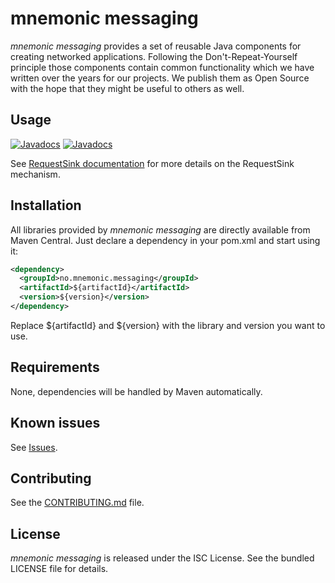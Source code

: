 mnemonic messaging
================

*mnemonic messaging* provides a set of reusable Java components for creating networked applications. Following the Don't-Repeat-Yourself principle those components contain common functionality which we have written over the years for our projects. We publish them as Open Source with the hope that they might be useful to others as well.

## Usage

[![Javadocs](https://javadoc.io/badge/no.mnemonic.messaging/documentchannel.svg?color=orange&label=documentchannel)](https://javadoc.io/doc/no.mnemonic.messaging/documentchannel)
[![Javadocs](https://javadoc.io/badge/no.mnemonic.messaging/documentchannel-kafka.svg?color=orange&label=documentchannel-kafka)](https://javadoc.io/doc/no.mnemonic.messaging/documentchannel-kafka)

See [RequestSink documentation](docs/REQUESTSINK.md) for more details on the RequestSink mechanism.

## Installation

All libraries provided by *mnemonic messaging* are directly available from Maven Central. Just declare a dependency in your pom.xml and start using it:

```xml
<dependency>
  <groupId>no.mnemonic.messaging</groupId>
  <artifactId>${artifactId}</artifactId>
  <version>${version}</version>
</dependency>
```

Replace ${artifactId} and ${version} with the library and version you want to use.

## Requirements

None, dependencies will be handled by Maven automatically.

## Known issues

See [Issues](https://github.com/mnemonic-no/messaging/issues).

## Contributing

See the [CONTRIBUTING.md](CONTRIBUTING.md) file.

## License

*mnemonic messaging* is released under the ISC License. See the bundled LICENSE file for details.